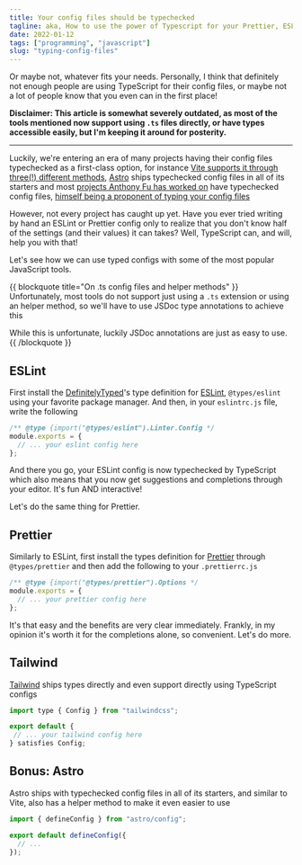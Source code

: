 ```yaml
---
title: Your config files should be typechecked
tagline: aka, How to use the power of Typescript for your Prettier, ESLint and other config files
date: 2022-01-12
tags: ["programming", "javascript"]
slug: "typing-config-files"
---
```


Or maybe not, whatever fits your needs. Personally, I think that definitely not enough people are using TypeScript for their config files, or maybe not a lot of people know that you even can in the first place!

**Disclaimer: This article is somewhat severely outdated, as most of the tools mentioned now support using `.ts` files directly, or have types accessible easily, but I'm keeping it around for posterity.**

---

Luckily, we're entering an era of many projects having their config files typechecked as a first-class option, for instance [Vite supports it through three(!) different methods](https://vitejs.dev/config/#config-intellisense), [Astro](https://astro.build) ships typechecked config files in all of its starters and most [projects Anthony Fu has worked on](https://antfu.me/projects) have typechecked config files, [himself being a proponent of typing your config files](https://antfu.me/notes#type-your-config)

However, not every project has caught up yet. Have you ever tried writing by hand an ESLint or Prettier config only to realize that you don't know half of the settings (and their values) it can takes? Well, TypeScript can, and will, help you with that!

Let's see how we can use typed configs with some of the most popular JavaScript tools.

{{ blockquote title="On .ts config files and helper methods" }}
Unfortunately, most tools do not support just using a `.ts` extension or using an helper method, so we'll have to use JSDoc type annotations to achieve this

While this is unfortunate, luckily JSDoc annotations are just as easy to use.
{{ /blockquote }}

## ESLint

First install the [DefinitelyTyped](https://github.com/DefinitelyTyped/DefinitelyTyped)'s type definition for [ESLint](https://eslint.org/), `@types/eslint` using your favorite package manager. And then, in your `eslintrc.js` file, write the following

```js
/** @type {import("@types/eslint").Linter.Config */
module.exports = {
  // ... your eslint config here
};
```

And there you go, your ESLint config is now typechecked by TypeScript which also means that you now get suggestions and completions through your editor. It's fun AND interactive!

Let's do the same thing for Prettier.

## Prettier

Similarly to ESLint, first install the types definition for [Prettier](https://prettier.io/) through `@types/prettier` and then add the following to your `.prettierrc.js`

```js
/** @type {import("@types/prettier").Options */
module.exports = {
  // ... your prettier config here
};
```

It's that easy and the benefits are very clear immediately. Frankly, in my opinion it's worth it for the completions alone, so convenient. Let's do more.

## Tailwind

[Tailwind](https://tailwindcss.com/) ships types directly and even support directly using TypeScript configs

```js
import type { Config } from "tailwindcss";

export default {
 // ... your tailwind config here
} satisfies Config;
```

## Bonus: Astro

Astro ships with typechecked config files in all of its starters, and similar to Vite, also has a helper method to make it even easier to use

```js
import { defineConfig } from "astro/config";

export default defineConfig({
  // ...
});
```
